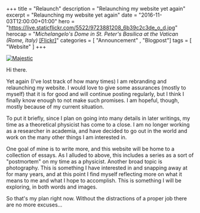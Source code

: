 +++
title = "Relaunch"
description = "Relaunching my website yet again"
excerpt = "Relaunching my website yet again"
date = "2016-11-03T12:00:00+01:00"
hero = "https://live.staticflickr.com/5522/9723881208_6b39c2c3de_o_d.jpg"
herocap = "*Michelangelo's Dome in St. Peter's Basilica at the Vatican (Rome, Italy)* [[Flickr]](https://www.flickr.com/photos/9bladed/9723881208)"
categories = [ "Announcement" , "Blogpost"]
tags = [ "Website" ]
+++

<a  href="https://www.flickr.com/photos/9bladed/28861739920" title="Majestic"><img class="wide" src="https://c1.staticflickr.com/9/8395/28861739920_7945771ebe_o.jpg" alt="Majestic"></a>

Hi there.

Yet again (I've lost track of how many times) I am rebranding and relaunching my website. I would love to give some assurances (mostly to myself) that it is for good and will continue posting regularly, but I think I finally know enough to not make such promises. I am hopeful, though, mostly because of my current situation.

To put it briefly, since I plan on going into many details in later writings, my time as a theoretical physicist has come to a close. I am no longer working as a researcher in academia, and have decided to go out in the world and work on the many other things I am interested in.

One goal of mine is to write more, and this website will be home to a collection of essays. As I alluded to above, this includes a series as a sort of "postmortem" on my time as a physicist. Another broad topic is photography. This is something I have interested in and snapping away at for many years, and at this point I find myself reflecting more on what it means to me and what I hope to accomplish. This is something I will be exploring, in both words and images.

So that's my plan right now. Without the distractions of a proper job there are no more excuses...
